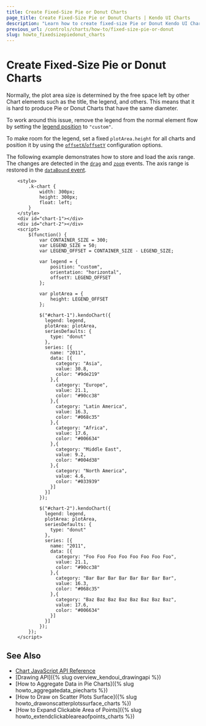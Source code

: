 ```yaml
---
title: Create Fixed-Size Pie or Donut Charts
page_title: Create Fixed-Size Pie or Donut Charts | Kendo UI Charts
description: "Learn how to create fixed-size Pie or Donut Kendo UI Charts."
previous_url: /controls/charts/how-to/fixed-size-pie-or-donut
slug: howto_fixedsizepiedonut_charts
---
```


# Create Fixed-Size Pie or Donut Charts

Normally, the plot area size is determined by the free space left by other Chart elements such as the title, the legend, and others. This means that it is hard to produce Pie or Donut Charts that have the same diameter.

To work around this issue, remove the legend from the normal element flow by setting the [legend position](/api/javascript/dataviz/ui/chart/configuration/legend.position) to `"custom"`.

To make room for the legend, set a fixed `plotArea.height` for all charts and position it by using the [`offsetX`/`offsetY`](/api/javascript/dataviz/ui/chart/configuration/legend.offsetx) configuration options.

The following example demonstrates how to store and load the axis range. The changes are detected in the [`drag`](/api/javascript/dataviz/ui/chart/events/drag) and [`zoom`](/api/javascript/dataviz/ui/chart/events/zoom) events. The axis range is restored in the [`dataBound` event](/api/javascript/dataviz/ui/chart/events/databound).

```dojo
    <style>
        .k-chart {
            width: 300px;
            height: 300px;
            float: left;
        }
    </style>
    <div id="chart-1"></div>
    <div id="chart-2"></div>
    <script>
        $(function() {
            var CONTAINER_SIZE = 300;
            var LEGEND_SIZE = 50;
            var LEGEND_OFFSET = CONTAINER_SIZE - LEGEND_SIZE;

            var legend = {
                position: "custom",
                orientation: "horizontal",
                offsetY: LEGEND_OFFSET
            };

            var plotArea = {
                height: LEGEND_OFFSET
            };

            $("#chart-1").kendoChart({
              legend: legend,
              plotArea: plotArea,
              seriesDefaults: {
                type: "donut"
              },
              series: [{
                name: "2011",
                data: [{
                  category: "Asia",
                  value: 30.8,
                  color: "#9de219"
                },{
                  category: "Europe",
                  value: 21.1,
                  color: "#90cc38"
                },{
                  category: "Latin America",
                  value: 16.3,
                  color: "#068c35"
                },{
                  category: "Africa",
                  value: 17.6,
                  color: "#006634"
                },{
                  category: "Middle East",
                  value: 9.2,
                  color: "#004d38"
                },{
                  category: "North America",
                  value: 4.6,
                  color: "#033939"
                }]
              }]
            });

            $("#chart-2").kendoChart({
              legend: legend,
              plotArea: plotArea,
              seriesDefaults: {
                type: "donut"
              },
              series: [{
                name: "2011",
                data: [{
                  category: "Foo Foo Foo Foo Foo Foo Foo Foo",
                  value: 21.1,
                  color: "#90cc38"
                },{
                  category: "Bar Bar Bar Bar Bar Bar Bar Bar",
                  value: 16.3,
                  color: "#068c35"
                },{
                  category: "Baz Baz Baz Baz Baz Baz Baz Baz",
                  value: 17.6,
                  color: "#006634"
                }]
              }]
            });
        });
    </script>
```

## See Also

* [Chart JavaScript API Reference](/api/javascript/dataviz/ui/chart)
* [Drawing API]({% slug overview_kendoui_drawingapi %})
* [How to Aggregate Data in Pie Charts]({% slug howto_aggregatedata_piecharts %})
* [How to Draw on Scatter Plots Surface]({% slug howto_drawonscatterplotssurface_charts %})
* [How to Expand Clickable Area of Points]({% slug howto_extendclickableareaofpoints_charts %})
